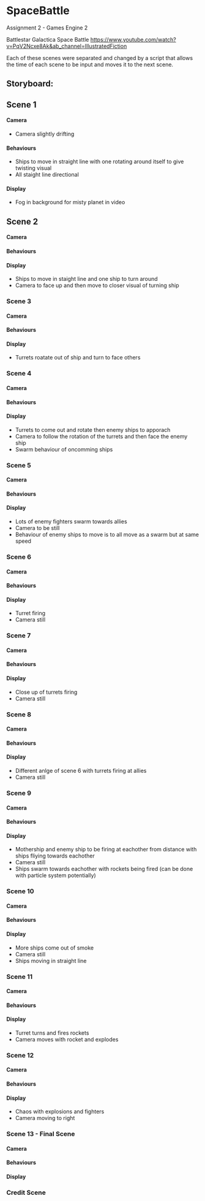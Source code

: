 # SpaceBattle
Assignment 2 - Games Engine 2

Battlestar Galactica Space Battle
https://www.youtube.com/watch?v=PqV2Ncxe8Ak&ab_channel=IllustratedFiction


Each of these scenes were separated and changed by a script that allows the time of each scene to be input and moves it to the next scene.

## Storyboard:

## Scene 1
#### Camera
 - Camera slightly drifting 
#### Behaviours
- Ships to move in straight line with one rotating around itself to give twisting visual
- All staight line directional 
#### Display
- Fog in background for misty planet in video
 
## Scene 2
#### Camera
#### Behaviours
#### Display

- Ships to move in staight line and one ship to turn around
- Camera to face up and then move to closer visual of turning ship

### Scene 3
#### Camera
#### Behaviours
#### Display

- Turrets roatate out of ship and turn to face others

### Scene 4
#### Camera
#### Behaviours
#### Display

- Turrets to come out and rotate then enemy ships to apporach 
- Camera to follow the rotation of the turrets and then face the enemy ship
- Swarm behaviour of oncomming ships

### Scene 5
#### Camera
#### Behaviours
#### Display


- Lots of enemy fighters swarm towards allies 
- Camera to be still
- Behaviour of enemy ships to move is to all move as a swarm but at same speed

### Scene 6
#### Camera
#### Behaviours
#### Display
- Turret firing
- Camera still

### Scene 7
#### Camera
#### Behaviours
#### Display
- Close up of turrets firing
- Camera still

### Scene 8
#### Camera
#### Behaviours
#### Display
- Different anlge of scene 6 with turrets firing at allies 
- Camera still

### Scene 9
#### Camera
#### Behaviours
#### Display
- Mothership and enemy ship to be firing at eachother from distance with ships fliying towards eachother 
- Camera still
- Ships swarm towards eachother with rockets being fired (can be done with particle system potentially)

### Scene 10
#### Camera
#### Behaviours
#### Display
- More ships come out of smoke
- Camera still
- Ships moving in straight line 

### Scene 11
#### Camera
#### Behaviours
#### Display
- Turret turns and fires rockets
- Camera moves with rocket and explodes

### Scene 12
#### Camera
#### Behaviours
#### Display
- Chaos with explosions and fighters
- Camera moving to right 

### Scene 13 - Final Scene
#### Camera
#### Behaviours
#### Display


### Credit Scene

